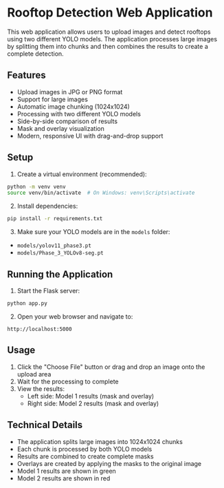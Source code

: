 # Rooftop Detection Web Application

This web application allows users to upload images and detect rooftops using two different YOLO models. The application processes large images by splitting them into chunks and then combines the results to create a complete detection.

## Features

- Upload images in JPG or PNG format
- Support for large images
- Automatic image chunking (1024x1024)
- Processing with two different YOLO models
- Side-by-side comparison of results
- Mask and overlay visualization
- Modern, responsive UI with drag-and-drop support

## Setup

1. Create a virtual environment (recommended):
```bash
python -m venv venv
source venv/bin/activate  # On Windows: venv\Scripts\activate
```

2. Install dependencies:
```bash
pip install -r requirements.txt
```

3. Make sure your YOLO models are in the `models` folder:
- `models/yolov11_phase3.pt`
- `models/Phase_3_YOLOv8-seg.pt`

## Running the Application

1. Start the Flask server:
```bash
python app.py
```

2. Open your web browser and navigate to:
```
http://localhost:5000
```

## Usage

1. Click the "Choose File" button or drag and drop an image onto the upload area
2. Wait for the processing to complete
3. View the results:
   - Left side: Model 1 results (mask and overlay)
   - Right side: Model 2 results (mask and overlay)

## Technical Details

- The application splits large images into 1024x1024 chunks
- Each chunk is processed by both YOLO models
- Results are combined to create complete masks
- Overlays are created by applying the masks to the original image
- Model 1 results are shown in green
- Model 2 results are shown in red

